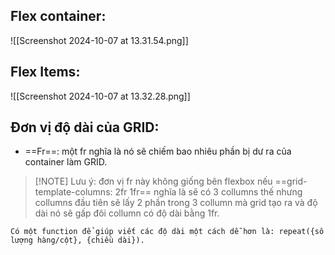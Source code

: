 ## Flex container:
![[Screenshot 2024-10-07 at 13.31.54.png]]
## Flex Items:
![[Screenshot 2024-10-07 at 13.32.28.png]]
## Đơn vị độ dài của GRID:
- ==Fr==: một fr nghĩa là nó sẽ chiếm bao nhiêu phần bị dư ra của container làm GRID.
> [!NOTE] Lưu ý: đơn vị fr này không giống bên flexbox nếu ==grid-template-columns: 2fr 1fr== nghĩa là sẽ có 3 collumns thế nhưng collumns đầu tiên sẽ lấy 2 phần trong 3 collumn mà grid tạo ra và độ dài nó sẽ gấp đôi collumn có độ dài bằng 1fr.
```
Có một function để giúp viết các độ dài một cách dễ hơn là: repeat({số lượng hàng/cột}, {chiều dài}).
```
